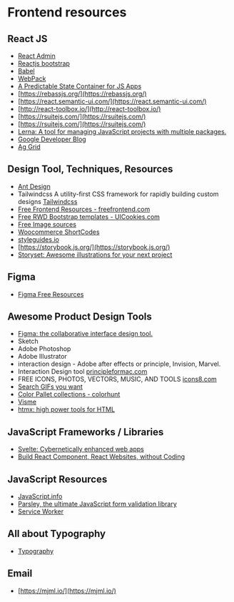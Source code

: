 # Frontend resources 

## React JS

* [React Admin](https://marmelab.com/react-admin/)
* [Reactjs bootstrap](https://react-bootstrap.github.io/)
* [Babel](https://babeljs.io/)
* [WebPack](https://webpack.js.org/)
* [A Predictable State Container for JS Apps](https://redux.js.org/)
* [https://rebassjs.org/](https://rebassjs.org/)
* [https://react.semantic-ui.com/](https://react.semantic-ui.com/)
* [http://react-toolbox.io/](http://react-toolbox.io/)
* [https://rsuitejs.com/](https://rsuitejs.com/)
* [https://rsuitejs.com/](https://rsuitejs.com/)
* [Lerna: A tool for managing JavaScript projects with multiple packages.](https://www.npmjs.com/package/lerna)
* [Google Developer Blog](https://developers.google.com/web/)
* [Ag Grid](https://www.ag-grid.com/)


## Design Tool, Techniques, Resources

* [Ant Design](https://ant.design/)
* Tailwindcss A utility-first CSS framework for
rapidly building custom designs [Tailwindcss](https://tailwindcss.com)
* [Free Frontend Resources - freefrontend.com](https://freefrontend.com)
* [Free RWD Bootstrap templates - UICookies.com](https://uicookies.com/)
* [Free Image sources](https://unsplash.com/)
* [Woocommerce ShortCodes](https://docs.woocommerce.com/document/shortcodes/)
* [styleguides.io](http://styleguides.io/)
* [https://storybook.js.org/](https://storybook.js.org/)
* [Storyset: Awesome illustrations for your next project](https://storyset.com/)


## Figma

* [Figma Free Resources](https://www.nordstrom.com/)


## Awesome Product Design Tools

* [Figma: the collaborative interface design tool.](https://www.figma.com/)
* Sketch
* Adobe Photoshop
* Adobe Illustrator
* interaction design - Adobe after effects or principle, Invision, Marvel.
* Interaction Design tool [principleformac.com](https://principleformac.com/)
* FREE ICONS, PHOTOS, VECTORS, MUSIC, AND TOOLS [icons8.com](https://icons8.com/)
* [Search GIFs you want](https://giphy.com/)
* [Color Pallet collections - colorhunt ](https://colorhunt.co/palette/201676)
* [Visme](https://visme.co)
* [htmx: high power tools for HTML](https://htmx.org/)

## JavaScript Frameworks / Libraries

* [Svelte: Cybernetically enhanced web apps](https://svelte.dev/)
* [Build React Component, React Websites, without Coding](https://nebohq.com/)

## JavaScript Resources

* [JavaScript.info](https://javascript.info/)
* [Parsley, the ultimate JavaScript form validation library
](https://parsleyjs.org/)
* [Service Worker](https://developers.google.com/web/fundamentals/primers/service-workers)

## All about Typography

* [Typography](https://www.typography.com/webfonts)

## Email 

* [https://mjml.io/](https://mjml.io/)